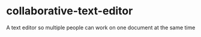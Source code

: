 # collaborative-text-editor
A text editor so multiple people can work on one document at the same time

